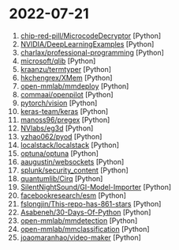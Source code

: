 # 2022-07-21

1. [chip-red-pill/MicrocodeDecryptor](https://github.com/chip-red-pill/MicrocodeDecryptor "") [Python]
2. [NVIDIA/DeepLearningExamples](https://github.com/NVIDIA/DeepLearningExamples "Deep Learning Examples") [Python]
3. [charlax/professional-programming](https://github.com/charlax/professional-programming "A collection of full-stack resources for programmers.") [Python]
4. [microsoft/qlib](https://github.com/microsoft/qlib "Qlib is an AI-oriented quantitative investment platform, which aims to realize the potential, empower the research, and create the value of AI technologies in quantitative investment. With Qlib, you can easily try your ideas to create better Quant investment strategies. An increasing number of SOTA Quant research works/papers are released in Qlib.") [Python]
5. [kraanzu/termtyper](https://github.com/kraanzu/termtyper "A typing application to level up your fingers!") [Python]
6. [hkchengrex/XMem](https://github.com/hkchengrex/XMem "[ECCV 2022] XMem: Long-Term Video Object Segmentation with an Atkinson-Shiffrin Memory Model") [Python]
7. [open-mmlab/mmdeploy](https://github.com/open-mmlab/mmdeploy "OpenMMLab Model Deployment Framework") [Python]
8. [commaai/openpilot](https://github.com/commaai/openpilot "openpilot is an open source driver assistance system. openpilot performs the functions of Automated Lane Centering and Adaptive Cruise Control for over 150 supported car makes and models.") [Python]
9. [pytorch/vision](https://github.com/pytorch/vision "Datasets, Transforms and Models specific to Computer Vision") [Python]
10. [keras-team/keras](https://github.com/keras-team/keras "Deep Learning for humans") [Python]
11. [manoss96/pregex](https://github.com/manoss96/pregex "PRegEx - Programmable Regular Expressions") [Python]
12. [NVlabs/eg3d](https://github.com/NVlabs/eg3d "") [Python]
13. [yzhao062/pyod](https://github.com/yzhao062/pyod "A Comprehensive and Scalable Python Library for Outlier Detection (Anomaly Detection)") [Python]
14. [localstack/localstack](https://github.com/localstack/localstack "💻 A fully functional local AWS cloud stack. Develop and test your cloud & Serverless apps offline!") [Python]
15. [optuna/optuna](https://github.com/optuna/optuna "A hyperparameter optimization framework") [Python]
16. [aaugustin/websockets](https://github.com/aaugustin/websockets "Library for building WebSocket servers and clients in Python") [Python]
17. [splunk/security_content](https://github.com/splunk/security_content "Splunk Security Content") [Python]
18. [quantumlib/Cirq](https://github.com/quantumlib/Cirq "A python framework for creating, editing, and invoking Noisy Intermediate Scale Quantum (NISQ) circuits.") [Python]
19. [SilentNightSound/GI-Model-Importer](https://github.com/SilentNightSound/GI-Model-Importer "Scripts and instructions on how to import custom models for a certain anime game") [Python]
20. [facebookresearch/esm](https://github.com/facebookresearch/esm "Evolutionary Scale Modeling (esm): Pretrained language models for proteins") [Python]
21. [fslongjin/This-repo-has-861-stars](https://github.com/fslongjin/This-repo-has-861-stars "这个仓库有861个star，不信你试试") [Python]
22. [Asabeneh/30-Days-Of-Python](https://github.com/Asabeneh/30-Days-Of-Python "30 days of Python programming challenge is a step-by-step guide to learn the Python programming language in 30 days. This challenge may take more than100 days, follow your own pace.") [Python]
23. [open-mmlab/mmdetection](https://github.com/open-mmlab/mmdetection "OpenMMLab Detection Toolbox and Benchmark") [Python]
24. [open-mmlab/mmclassification](https://github.com/open-mmlab/mmclassification "OpenMMLab Image Classification Toolbox and Benchmark") [Python]
25. [joaomaranhao/video-maker](https://github.com/joaomaranhao/video-maker "") [Python]
